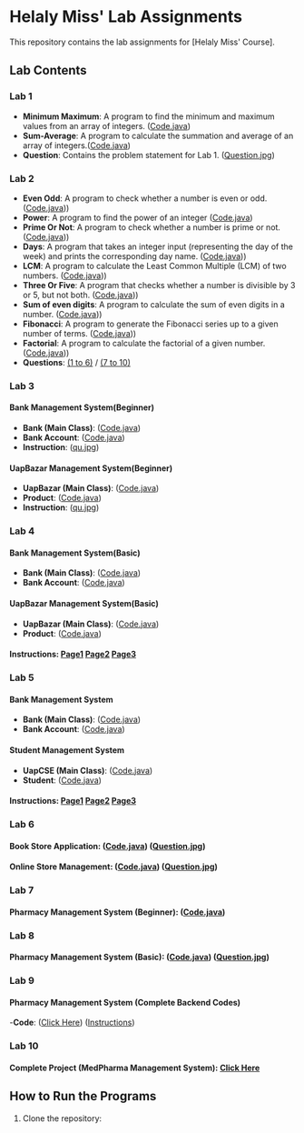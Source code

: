 # Helaly Miss' Lab Assignments

This repository contains the lab assignments for [Helaly Miss' Course].

## Lab Contents

### Lab 1
- **Minimum Maximum**: A program to find the minimum and maximum values from an array of integers. ([Code.java](https://github.com/moh5775/UAP/blob/main/Helaly%20Miss/Lab%201/MinMax.java))
- **Sum-Average**: A program to calculate the summation and average of an array of integers.([Code.java](https://github.com/moh5775/UAP/blob/main/Helaly%20Miss/Lab%201/SumAverage.java))
- **Question**: Contains the problem statement for Lab 1. ([Question.jpg](https://github.com/moh5775/UAP/blob/main/Helaly%20Miss/Lab%201/Question%20.jpg))

### Lab 2
- **Even Odd**: A program to check whether a number is even or odd. ([Code.java](https://github.com/moh5775/UAP/blob/main/Helaly%20Miss/Lab%202/2)))
- **Power**: A program to find the power of an integer ([Code.java](https://github.com/moh5775/UAP/blob/main/Helaly%20Miss/Lab%202/1))
- **Prime Or Not**: A program to check whether a number is prime or not. ([Code.java](https://github.com/moh5775/UAP/blob/main/Helaly%20Miss/Lab%202/3)))
- **Days**: A program that takes an integer input (representing the day of the week) and prints the corresponding day name. ([Code.java](https://github.com/moh5775/UAP/blob/main/Helaly%20Miss/Lab%202/4)))
- **LCM**: A program to calculate the Least Common Multiple (LCM) of two numbers. ([Code.java](https://github.com/moh5775/UAP/blob/main/Helaly%20Miss/Lab%202/5)))
- **Three Or Five**: A program that checks whether a number is divisible by 3 or 5, but not both. ([Code.java](https://github.com/moh5775/UAP/blob/main/Helaly%20Miss/Lab%202/6)))
- **Sum of even digits**: A program to calculate the sum of even digits in a number. ([Code.java](https://github.com/moh5775/UAP/blob/main/Helaly%20Miss/Lab%202/7)))
- **Fibonacci**: A program to generate the Fibonacci series up to a given number of terms. ([Code.java](https://github.com/moh5775/UAP/blob/main/Helaly%20Miss/Lab%202/8)))
- **Factorial**: A program to calculate the factorial of a given number. ([Code.java](https://github.com/moh5775/UAP/blob/main/Helaly%20Miss/Lab%202/9)))
- **Questions**: [(1 to 6)](https://github.com/moh5775/UAP/blob/main/Helaly%20Miss/Lab%202/Question%20(1%20-%206).jpg) / [(7 to 10)](https://github.com/moh5775/UAP/blob/main/Helaly%20Miss/Lab%202/Question%20(7%20-%2010).jpg)

### Lab 3
#### Bank Management System(Beginner)
- **Bank (Main Class)**: ([Code.java](https://github.com/moh5775/UAP/blob/main/Helaly%20Miss/Lab%203/Problem-1/Bank.java))
- **Bank Account**: ([Code.java](https://github.com/moh5775/UAP/blob/main/Helaly%20Miss/Lab%203/Problem-1/BankAccount.java))
- **Instruction**: ([qu.jpg](https://github.com/moh5775/UAP/blob/main/Helaly%20Miss/Lab%203/Problem-1/Question.jpg))
#### UapBazar Management System(Beginner)
- **UapBazar (Main Class)**: ([Code.java](https://github.com/moh5775/UAP/blob/main/Helaly%20Miss/Lab%203/Problem-2/UapBazar%20.%20java))
- **Product**: ([Code.java](https://github.com/moh5775/UAP/blob/main/Helaly%20Miss/Lab%203/Problem-2/Product%20.%20java))
- **Instruction**: ([qu.jpg](https://github.com/moh5775/UAP/blob/main/Helaly%20Miss/Lab%203/Problem-2/Question%20.jpg))

### Lab 4
#### Bank Management System(Basic)
- **Bank (Main Class)**: ([Code.java](https://github.com/moh5775/UAP/blob/main/Helaly%20Miss/Lab%204/Problem%201/Bank))
- **Bank Account**: ([Code.java](https://github.com/moh5775/UAP/blob/main/Helaly%20Miss/Lab%204/Problem%201/BankAccount))
#### UapBazar Management System(Basic)
- **UapBazar (Main Class)**: ([Code.java](https://github.com/moh5775/UAP/blob/main/Helaly%20Miss/Lab%204/Problem%202/UapBazar))
- **Product**: ([Code.java](https://github.com/moh5775/UAP/blob/main/Helaly%20Miss/Lab%204/Problem%202/Product))
#### Instructions: [Page1](https://github.com/moh5775/UAP/blob/main/Helaly%20Miss/Lab%204/Queation%201.jpg) [Page2](https://github.com/moh5775/UAP/blob/main/Helaly%20Miss/Lab%204/Question%202.jpg) [Page3](https://github.com/moh5775/UAP/blob/main/Helaly%20Miss/Lab%204/Question%203.jpg)

### Lab 5
#### Bank Management System
- **Bank (Main Class)**: ([Code.java](https://github.com/moh5775/UAP/blob/main/Helaly%20Miss/Lab%205/Problem%201/Bank))
- **Bank Account**: ([Code.java](https://github.com/moh5775/UAP/blob/main/Helaly%20Miss/Lab%205/Problem%201/BankAccount))
#### Student Management System
- **UapCSE (Main Class)**: ([Code.java](https://github.com/moh5775/UAP/blob/main/Helaly%20Miss/Lab%205/Problem%202/UapCSE))
- **Student**: ([Code.java](https://github.com/moh5775/UAP/blob/main/Helaly%20Miss/Lab%205/Problem%202/Student))
#### Instructions:  [Page1](https://github.com/moh5775/UAP/blob/main/Helaly%20Miss/Lab%205/Queation%201.jpg) [Page2](https://github.com/moh5775/UAP/blob/main/Helaly%20Miss/Lab%205/Queation%202%20(Part%201).jpg) [Page3](https://github.com/moh5775/UAP/blob/main/Helaly%20Miss/Lab%205/Queation%202%20(Part%202).jpg)

### Lab 6
#### Book Store Application: ([Code.java](https://github.com/moh5775/UAP/tree/main/Helaly%20Miss/Lab%206/Book%20Store%20Application)) ([Question.jpg](https://github.com/moh5775/UAP/blob/main/Helaly%20Miss/Lab%206/Question%201%20(Book%20Store%20Application).jpg))
#### Online Store Management: ([Code.java](https://github.com/moh5775/UAP/tree/main/Helaly%20Miss/Lab%206/Online%20Store))  ([Question.jpg](https://github.com/moh5775/UAP/blob/main/Helaly%20Miss/Lab%206/Question%202%20(Online%20Store).jpg))

### Lab 7
#### Pharmacy Management System (Beginner): ([Code.java](https://github.com/moh5775/UAP/tree/main/Helaly%20Miss/Lab%207)) 

### Lab 8
#### Pharmacy Management System (Basic): ([Code.java](https://github.com/moh5775/UAP/tree/main/Helaly%20Miss/Lab%208/Classes)) ([Question.jpg](https://github.com/moh5775/UAP/tree/main/Helaly%20Miss/Lab%208/Question))

### Lab 9
#### Pharmacy Management System (Complete Backend Codes)
-**Code**: ([Click Here](https://github.com/moh5775/UAP/tree/main/Helaly%20Miss/Lab%209/Project%20(Backend%20Codes)))  ([Instructions](https://github.com/moh5775/UAP/tree/main/Helaly%20Miss/Lab%209/Instructions))

###  Lab 10
#### Complete Project (MedPharma Management System): [Click Here](https://github.com/moh5775/UAP/tree/main/Helaly%20Miss/Lab%2010)
## How to Run the Programs
1. Clone the repository:
